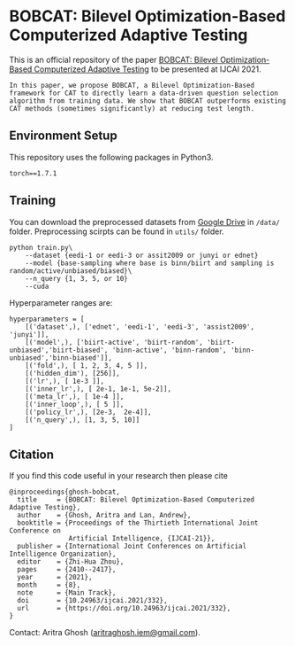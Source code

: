 # BOBCAT: Bilevel Optimization-Based Computerized Adaptive Testing

This is an official repository of the paper [BOBCAT: Bilevel Optimization-Based Computerized Adaptive Testing](https://arxiv.org/pdf/2108.07386.pdf) to be presented at IJCAI 2021. 


`In this paper, we propose BOBCAT, a Bilevel Optimization-Based framework for CAT to directly learn a data-driven question selection algorithm from training data. We show that BOBCAT outperforms existing CAT methods (sometimes significantly) at reducing test length.`


## Environment Setup
This repository uses the following packages in Python3.
```
torch==1.7.1
```

## Training
You can download the preprocessed datasets from [Google Drive](https://drive.google.com/file/d/1BItI5PVl4-iZAKd-39kjdsnHIPmRG3ld/view?usp=sharing) in `/data/` folder. Preprocessing scirpts can be found in `utils/` folder.

```(bash)
python train.py\
    --dataset {eedi-1 or eedi-3 or assit2009 or junyi or ednet}
    --model {base-sampling where base is binn/biirt and sampling is random/active/unbiased/biased}\ 
    --n_query {1, 3, 5, or 10}
    --cuda
```

Hyperparameter ranges are:
```(bash)
hyperparameters = [
    [('dataset',), ['ednet', 'eedi-1', 'eedi-3', 'assist2009', 'junyi']],
    [('model',), ['biirt-active', 'biirt-random', 'biirt-unbiased','biirt-biased', 'binn-active', 'binn-random', 'binn-unbiased','binn-biased']],
    [('fold',), [ 1, 2, 3, 4, 5 ]],
    [('hidden_dim'), [256]],
    [('lr',), [ 1e-3 ]],
    [('inner_lr',), [ 2e-1, 1e-1, 5e-2]],
    [('meta_lr',), [ 1e-4 ]],
    [('inner_loop',), [ 5 ]],
    [('policy_lr',), [2e-3,  2e-4]],
    [('n_query',), [1, 3, 5, 10]]
]
```

## Citation
If you find this code useful in your research then please cite  
```(bash)
@inproceedings{ghosh-bobcat,
  title     = {BOBCAT: Bilevel Optimization-Based Computerized Adaptive Testing},
  author    = {Ghosh, Aritra and Lan, Andrew},
  booktitle = {Proceedings of the Thirtieth International Joint Conference on
               Artificial Intelligence, {IJCAI-21}},
  publisher = {International Joint Conferences on Artificial Intelligence Organization},
  editor    = {Zhi-Hua Zhou},
  pages     = {2410--2417},
  year      = {2021},
  month     = {8},
  note      = {Main Track},
  doi       = {10.24963/ijcai.2021/332},
  url       = {https://doi.org/10.24963/ijcai.2021/332},
}
``` 

Contact:  Aritra Ghosh (aritraghosh.iem@gmail.com).
